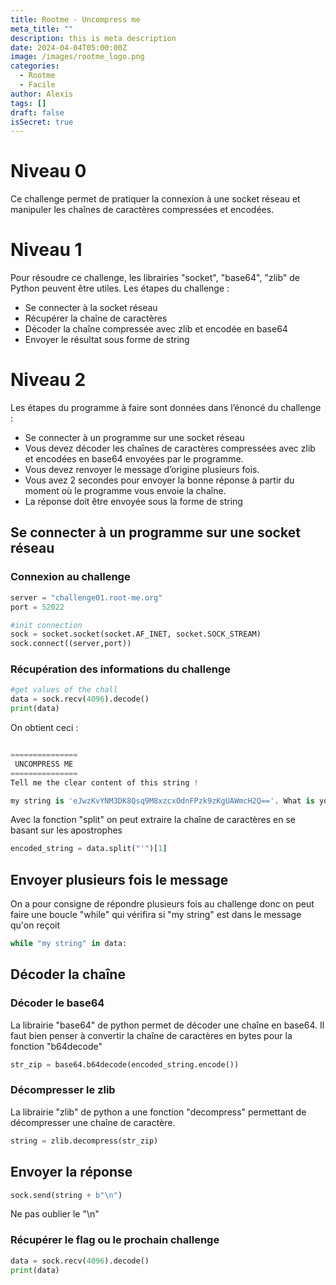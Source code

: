 ```yaml
---
title: Rootme - Uncompress me
meta_title: ""
description: this is meta description
date: 2024-04-04T05:00:00Z
image: /images/rootme_logo.png
categories:
  - Rootme
  - Facile
author: Alexis
tags: []
draft: false
isSecret: true
---
```


# Niveau 0
Ce challenge permet de pratiquer la connexion à une socket réseau et manipuler les chaînes de caractères compressées et encodées.

# Niveau 1
Pour résoudre ce challenge, les librairies "socket", "base64", "zlib" de Python peuvent être utiles.
Les étapes du challenge :
- Se connecter à la socket réseau
- Récupérer la chaîne de caractères
- Décoder la chaîne compressée avec zlib et encodée en base64
- Envoyer le résultat sous forme de string

# Niveau 2
Les étapes du programme à faire sont données dans l’énoncé du challenge :
- Se connecter à un programme sur une socket réseau
- Vous devez décoder les chaînes de caractères compressées avec zlib et encodées en base64 envoyées par le programme.
- Vous devez renvoyer le message d’origine plusieurs fois.  
- Vous avez 2 secondes pour envoyer la bonne réponse à partir du moment où le programme vous envoie la chaîne.
- La réponse doit être envoyée sous la forme de string

## Se connecter à un programme sur une socket réseau
### Connexion au challenge
``` python
server = "challenge01.root-me.org"
port = 52022

#init connection
sock = socket.socket(socket.AF_INET, socket.SOCK_STREAM)
sock.connect((server,port))
```
### Récupération des informations du challenge
``` python
#get values of the chall
data = sock.recv(4096).decode()
print(data)
```
 On obtient ceci :
``` python

===============
 UNCOMPRESS ME
===============
Tell me the clear content of this string !

my string is 'eJwzKvYNM3DK8Qsq9M8xzcxOdnFPzk9zKgUAWmcH2Q=='. What is your answer ?
```

Avec la fonction "split" on peut extraire la chaîne de caractères en se basant sur les apostrophes
``` python
encoded_string = data.split("'")[1]
```
## Envoyer plusieurs fois le message
On a pour consigne de répondre plusieurs fois au challenge donc on peut faire une boucle "while" qui vérifira si "my string" est dans le message qu'on reçoit
``` python
while "my string" in data:
```
## Décoder la chaîne
### Décoder le base64
La librairie "base64" de python permet de décoder une chaîne en base64.
Il faut bien penser à convertir la chaîne de caractères en bytes pour la fonction "b64decode"
``` python
str_zip = base64.b64decode(encoded_string.encode())
```
### Décompresser le zlib
La librairie "zlib" de python a une fonction "decompress" permettant de décompresser une chaîne de caractère.
``` python
string = zlib.decompress(str_zip)
```

## Envoyer la réponse
``` python
sock.send(string + b"\n")
```
Ne pas oublier le "\\n"

### Récupérer le flag ou le prochain challenge
``` python
data = sock.recv(4096).decode()
print(data)
```


